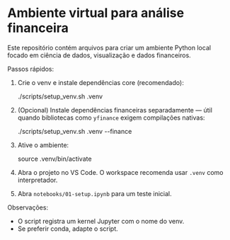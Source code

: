 # Ambiente virtual para análise financeira

Este repositório contém arquivos para criar um ambiente Python local focado em ciência de dados, visualização e dados financeiros.

Passos rápidos:

1. Crie o venv e instale dependências core (recomendado):

   ./scripts/setup_venv.sh .venv

2. (Opcional) Instale dependências financeiras separadamente — útil quando bibliotecas como `yfinance` exigem compilações nativas:

   ./scripts/setup_venv.sh .venv --finance

2. Ative o ambiente:

   source .venv/bin/activate

3. Abra o projeto no VS Code. O workspace recomenda usar `.venv` como interpretador.

4. Abra `notebooks/01-setup.ipynb` para um teste inicial.

Observações:
- O script registra um kernel Jupyter com o nome do venv.
- Se preferir conda, adapte o script.
